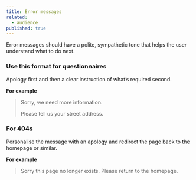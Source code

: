 ```yaml
---
title: Error messages
related: 
  - audience
published: true
---
```


Error messages should have a polite, sympathetic tone that helps the user understand what to do next.

### Use this format for questionnaires

Apology first and then a clear instruction of what’s required second.

**For example**

> Sorry, we need more information.
>
> Please tell us your street address.

### For 404s

Personalise the message with an apology and redirect the page back to the homepage or similar.

**For example**

> Sorry this page no longer exists. Please return to the homepage.
